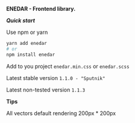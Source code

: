 **ENEDAR - Frontend library.**

_**Quick start**_

Use npm or yarn 
```bash
yarn add enedar
# or 
npm install enedar
```

Add to you project `enedar.min.css` or `enedar.scss`

Latest stable version `1.1.0 - "Sputnik"`

Latest non-tested version `1.1.3`

**Tips**

All vectors default rendering 200px * 200px